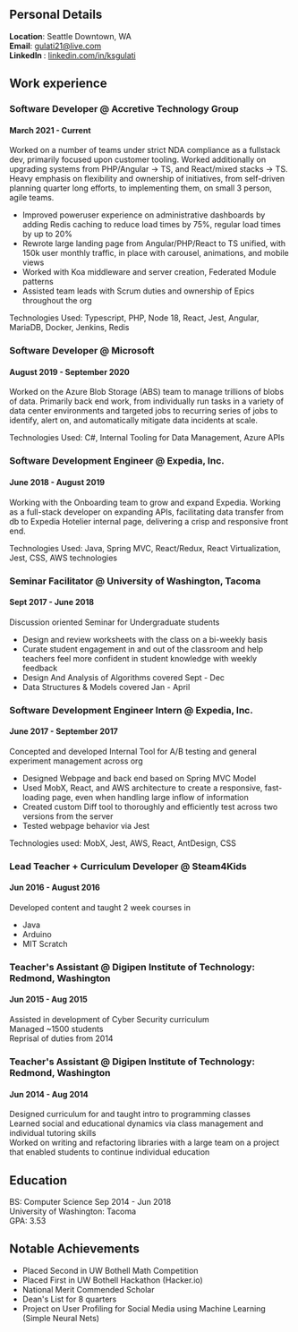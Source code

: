## Personal Details

<b>Location</b>: Seattle Downtown, WA<br>
<b>Email</b>: gulati21@live.com<br>
<b>LinkedIn </b>: [linkedin.com/in/ksgulati](https://linkedin.com/in/ksgulati)<br>



## Work experience

### Software Developer @ Accretive Technology Group

#### March 2021 - Current

Worked on a number of teams under strict NDA compliance as a fullstack dev, primarily focused upon customer tooling. Worked additionally on upgrading systems from PHP/Angular -> TS, and React/mixed stacks -> TS. Heavy emphasis on flexibility and ownership of initiatives, from self-driven planning quarter long efforts, to implementing them, on small 3 person, agile teams.

* Improved poweruser experience on administrative dashboards by adding Redis caching to reduce load times by 75%, regular load times by up to 20%
* Rewrote large landing page from Angular/PHP/React to TS unified, with 150k user monthly traffic, in place with carousel, animations, and mobile views
* Worked with Koa middleware and server creation, Federated Module patterns
* Assisted team leads with Scrum duties and ownership of Epics throughout the org

Technologies Used: Typescript, PHP, Node 18, React, Jest, Angular, MariaDB, Docker, Jenkins, Redis

### Software Developer @ Microsoft

#### August 2019 - September 2020

Worked on the Azure Blob Storage (ABS) team to manage trillions of blobs of data. 
Primarily back end work, from individually run tasks in a variety of data center environments and targeted jobs to recurring series of jobs to identify, alert on, and automatically mitigate data incidents at scale.

Technologies Used: C#, Internal Tooling for Data Management, Azure APIs


### Software Development Engineer @ Expedia, Inc.

#### June 2018 - August 2019

Working with the Onboarding team to grow and expand Expedia. Working as a full-stack developer on expanding APIs, facilitating data transfer from db to Expedia Hotelier internal page, delivering a crisp and responsive front end.

Technologies Used: Java, Spring MVC, React/Redux, React Virtualization, Jest, CSS, AWS technologies

### Seminar Facilitator @ University of Washington, Tacoma

#### Sept 2017 - June 2018

Discussion oriented Seminar for Undergraduate students

* Design and review worksheets with the class on a bi-weekly basis
* Curate student engagement in and out of the classroom and help teachers feel more confident in student knowledge with weekly feedback
* Design And Analysis of Algorithms covered Sept - Dec
* Data Structures & Models covered Jan - April


### Software Development Engineer Intern @ Expedia, Inc.
#### June 2017 - September 2017


Concepted and developed Internal Tool for A/B testing and general experiment management across org
* Designed Webpage and back end based on Spring MVC Model
* Used MobX, React, and AWS architecture to create a responsive, fast-loading page, even when handling large inflow of information
* Created custom Diff tool to thoroughly and efficiently test across two versions from the server
* Tested webpage behavior via Jest

Technologies used: MobX, Jest, AWS, React, AntDesign, CSS

### Lead Teacher + Curriculum Developer @ Steam4Kids
#### Jun 2016 - August 2016

<p>
Developed content and taught 2 week courses in

* Java
* Arduino
* MIT Scratch

</p>



### Teacher's Assistant @ Digipen Institute of Technology: Redmond, Washington
#### Jun 2015 - Aug 2015

<p>
Assisted in development of Cyber Security curriculum<br>
Managed ~1500 students<br>
Reprisal of duties from 2014<br>
</p>


### Teacher's Assistant @ Digipen Institute of Technology: Redmond, Washington
#### Jun 2014 - Aug 2014

<p>
Designed curriculum for and taught intro to programming classes<br>
Learned social and educational dynamics via class management and individual tutoring skills<br>
Worked on writing and refactoring libraries with a large team on a project that enabled students to continue individual education<br>
</p>

## Education
<p>
BS: Computer Science Sep 2014 - Jun 2018<br>
University of Washington: Tacoma<br>
GPA: 3.53<br>
</p>


## Notable Achievements
* Placed Second in UW Bothell Math Competition
* Placed First in UW Bothell Hackathon (Hacker.io)
* National Merit Commended Scholar
* Dean's List for 8 quarters
* Project on User Profiling for Social Media using Machine Learning (Simple Neural Nets)
